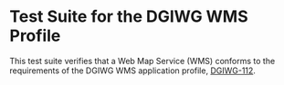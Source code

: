 # Test Suite for the DGIWG WMS Profile

This test suite verifies that a Web Map Service (WMS) conforms to the requirements of the 
DGIWG WMS application profile, [DGIWG-112](https://portal.dgiwg.org/files/?artifact_id=11514]).
